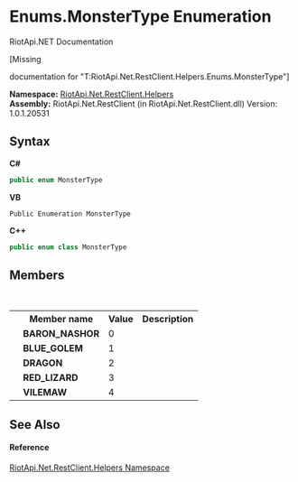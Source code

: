 # Enums.MonsterType Enumeration
RiotApi.NET Documentation 

\[Missing <summary> documentation for "T:RiotApi.Net.RestClient.Helpers.Enums.MonsterType"\]

**Namespace:**&nbsp;<a href="462957ad-7f36-13b9-0984-0a2de37ad030">RiotApi.Net.RestClient.Helpers</a><br />**Assembly:**&nbsp;RiotApi.Net.RestClient (in RiotApi.Net.RestClient.dll) Version: 1.0.1.20531

## Syntax

**C#**<br />
``` C#
public enum MonsterType
```

**VB**<br />
``` VB
Public Enumeration MonsterType
```

**C++**<br />
``` C++
public enum class MonsterType
```


## Members
&nbsp;<table><tr><th></th><th>Member name</th><th>Value</th><th>Description</th></tr><tr><td /><td target="F:RiotApi.Net.RestClient.Helpers.Enums.MonsterType.BARON_NASHOR">**BARON_NASHOR**</td><td>0</td><td /></tr><tr><td /><td target="F:RiotApi.Net.RestClient.Helpers.Enums.MonsterType.BLUE_GOLEM">**BLUE_GOLEM**</td><td>1</td><td /></tr><tr><td /><td target="F:RiotApi.Net.RestClient.Helpers.Enums.MonsterType.DRAGON">**DRAGON**</td><td>2</td><td /></tr><tr><td /><td target="F:RiotApi.Net.RestClient.Helpers.Enums.MonsterType.RED_LIZARD">**RED_LIZARD**</td><td>3</td><td /></tr><tr><td /><td target="F:RiotApi.Net.RestClient.Helpers.Enums.MonsterType.VILEMAW">**VILEMAW**</td><td>4</td><td /></tr></table>

## See Also


#### Reference
<a href="462957ad-7f36-13b9-0984-0a2de37ad030">RiotApi.Net.RestClient.Helpers Namespace</a><br />
